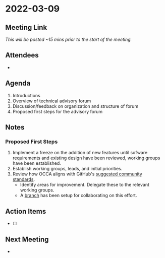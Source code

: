 # 2022-03-09

## Meeting Link

*This will be posted ~15 mins prior to the start of the meeting.*

## Attendees

- 

## Agenda

1. Introductions
2. Overview of technical advisory forum
3. Discussion/feedback on organization and structure of forum
4. Proposed first steps for the advisory forum
  

## Notes

### Proposed First Steps

1. Implement a freeze on the addition of new features until sofware requirements and existing design have been reviewed, working groups have been established.  
2. Establish working groups, leads, and initial priorities.  
3. Review how OCCA aligns with GitHub's [suggested community standards](https://github.com/libocca/occa/community).  
   - Identify areas for improvement. Delegate these to the relevant working groups. 
   - A [branch](https://github.com/libocca/occa/tree/community-profile) has been setup for collaborating on this effort.

## Action Items

- [ ]

## Next Meeting

-